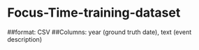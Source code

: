 # Focus-Time-training-dataset

##format: CSV
##Columns: year (ground truth date), text (event description)
